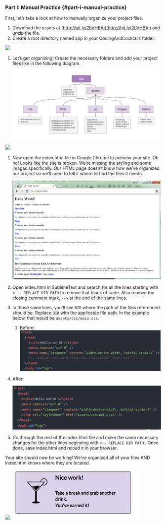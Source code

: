 ### Part I: Manual Practice {#part-i-manual-practice}

First, let’s take a look at how to manually organize your project files.

1.  Download the assets at [http://bit.ly/2bVHBAi](http://bit.ly/2bVHBAi) and unzip the file. 
2.  Create a root directory named app in your CodingAndCocktails folder.

  [![](../assets/images/5.png)](http://templated.co)

1.  Let’s get organizing! Create the necessary folders and add your project files like in the following diagram.

       ![](../assets/images/image06.png)

  ![](../assets/images/6.png)

1.  Now open the index.html file in Google Chrome to preview your site. Oh no! Looks like the site is broken. We’re missing the styling and some images specifically. Our HTML page doesn’t know how we’ve organized our project so we’ll need to tell it where to find the files it needs.

       ![](../assets/images/image14.png)

1.  Open index.html in SublimeText and search for all the lines starting with ``< -- REPLACE DIR PATH``  to remove that block of code. Also remove the closing comment mark, ``-->`` at the end of the same lines.
2.  In those same lines, you’ll see  ``DIR`` where the path of the files referenced should be. Replace ``DIR`` with the applicable file path. In the example below, that would be ``assets/css/main.css``.

    1. Before:<br>
  ![](../assets/images/image02.png)
  2.  After:<br>

      ![](../assets/images/image01.png)

1.  Go through the rest of the index.html file and make the same necessary changes for the other lines beginning with  ``<-- REPLACE DIR PATH`` . Once done, save index.html and reload it in your browser.

Your site should now be working! We’ve organized all of your files AND index.html knows where they are located.

![](../assets/images/image10.png)
![](../assets/images/7.png)
